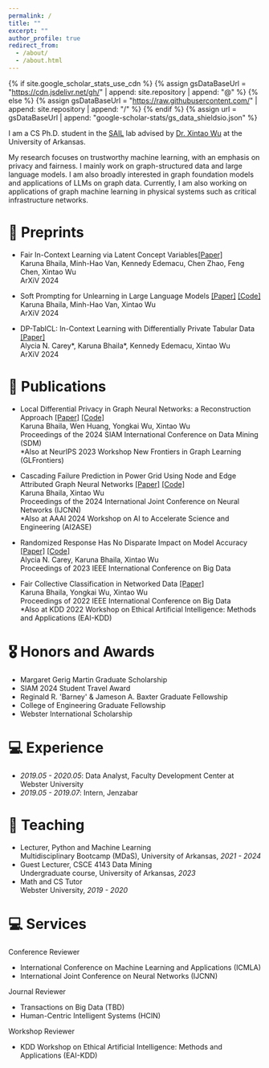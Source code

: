 ```yaml
---
permalink: /
title: ""
excerpt: ""
author_profile: true
redirect_from: 
  - /about/
  - /about.html
---
```


{% if site.google_scholar_stats_use_cdn %}
{% assign gsDataBaseUrl = "https://cdn.jsdelivr.net/gh/" | append: site.repository | append: "@" %}
{% else %}
{% assign gsDataBaseUrl = "https://raw.githubusercontent.com/" | append: site.repository | append: "/" %}
{% endif %}
{% assign url = gsDataBaseUrl | append: "google-scholar-stats/gs_data_shieldsio.json" %}

<span class='anchor' id='about-me'></span>

I am a CS Ph.D. student in the [SAIL](https://sail.uark.edu/) lab advised by [Dr. Xintao Wu](http://www.csce.uark.edu/~xintaowu/) at the University of Arkansas.

My research focuses on trustworthy machine learning, with an emphasis on privacy and fairness. I mainly work on graph-structured data and large language models.
I am also broadly interested in graph foundation models and applications of LLMs on graph data.
Currently, I am also working on applications of graph machine learning in physical systems such as critical infrastructure networks.

<!--# 🔥 News
- *2022.02*: &nbsp;🎉🎉 Lorem ipsum dolor sit amet, consectetur adipiscing elit. Vivamus ornare aliquet ipsum, ac tempus justo dapibus sit amet. 
- *2022.02*: &nbsp;🎉🎉 Lorem ipsum dolor sit amet, consectetur adipiscing elit. Vivamus ornare aliquet ipsum, ac tempus justo dapibus sit amet. 
-->

# 📝 Preprints

- Fair In-Context Learning via Latent Concept Variables[[Paper]](https://arxiv.org/abs/2411.02671) \
Karuna Bhaila, Minh-Hao Van, Kennedy Edemacu, Chen Zhao, Feng Chen, Xintao Wu \
ArXiV 2024

- Soft Prompting for Unlearning in Large Language Models [[Paper]](https://arxiv.org/pdf/2406.12038) [[Code]](https://github.com/karuna-bhaila/llm_unlearning) \
Karuna Bhaila, Minh-Hao Van, Xintao Wu \
ArXiV 2024

- DP-TabICL: In-Context Learning with Differentially Private Tabular Data [[Paper]](https://arxiv.org/pdf/2403.05681) \
Alycia N. Carey\*, Karuna Bhaila\*, Kennedy Edemacu, Xintao Wu \
ArXiV 2024

# 📝 Publications

- Local Differential Privacy in Graph Neural Networks: a Reconstruction Approach [[Paper]](https://epubs.siam.org/doi/10.1137/1.9781611978032.1) [[Code]](https://github.com/karuna-bhaila/RGNN) \
Karuna Bhaila, Wen Huang, Yongkai Wu, Xintao Wu \
Proceedings of the 2024 SIAM International Conference on Data Mining (SDM) \
*Also at NeurIPS 2023 Workshop New Frontiers in Graph Learning (GLFrontiers)

- Cascading Failure Prediction in Power Grid Using Node and Edge Attributed Graph Neural Networks [[Paper]](https://ai-2-ase.github.io/papers/25%5CCameraReady%5Ccamera_ready_cascade_gnn.pdf) [[Code]](https://github.com/karuna-bhaila/gnn-cascading-failure) \
Karuna Bhaila, Xintao Wu \
Proceedings of the 2024 International Joint Conference on Neural Networks (IJCNN) \
*Also at AAAI 2024 Workshop on AI to Accelerate Science and Engineering (AI2ASE)

- Randomized Response Has No Disparate Impact on Model Accuracy [[Paper]](https://ieeexplore.ieee.org/abstract/document/10386574) [[Code]](https://github.com/alycia-noel/ldp-disparate-impact) \
Alycia N. Carey, Karuna Bhaila, Xintao Wu \
Proceedings of 2023 IEEE International Conference on Big Data 

- Fair Collective Classification in Networked Data [[Paper]](https://ieeexplore.ieee.org/stamp/stamp.jsp?arnumber=10020610) \
Karuna Bhaila, Yongkai Wu, Xintao Wu \
Proceedings of 2022 IEEE International Conference on Big Data \
*Also at KDD 2022 Workshop on Ethical Artificial Intelligence: Methods and Applications (EAI-KDD) 

# 🎖 Honors and Awards
- Margaret Gerig Martin Graduate Scholarship
- SIAM 2024 Student Travel Award
- Reginald R. 'Barney' & Jameson A. Baxter Graduate Fellowship
- College of Engineering Graduate Fellowship
- Webster International Scholarship

# 💻 Experience
- *2019.05 - 2020.05*: Data Analyst, Faculty Development Center at Webster University
- *2019.05 - 2019.07*: Intern, Jenzabar

# 💬 Teaching
- Lecturer, Python and Machine Learning \
Multidisciplinary Bootcamp (MDaS), University of Arkansas, *2021 - 2024* 
- Guest Lecturer, CSCE 4143 Data Mining \
Undergraduate course, University of Arkansas, *2023*
- Math and CS Tutor \
Webster University, *2019 - 2020*

# 💻 Services
Conference Reviewer
- International Conference on Machine Learning and Applications (ICMLA)
- International Joint Conference on Neural Networks (IJCNN)

Journal Reviewer
- Transactions on Big Data (TBD)
- Human-Centric Intelligent Systems (HCIN)

Workshop Reviewer
- KDD Workshop on Ethical Artificial Intelligence: Methods and Applications (EAI-KDD)
